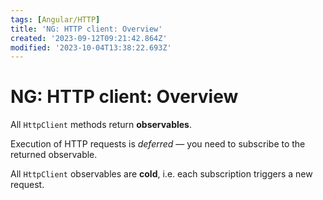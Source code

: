 ```yaml
---
tags: [Angular/HTTP]
title: 'NG: HTTP client: Overview'
created: '2023-09-12T09:21:42.864Z'
modified: '2023-10-04T13:38:22.693Z'
---
```


# NG: HTTP client: Overview

All `HttpClient` methods return **observables**.

Execution of HTTP requests is _deferred_ &mdash; you need to subscribe to the returned observable.

All `HttpClient` observables are **cold**, i.e. each subscription triggers a new request.




